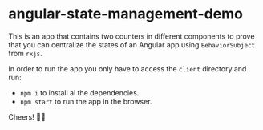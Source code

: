 # angular-state-management-demo

This is an app that contains two counters in different components to prove that you can centralize the states of an Angular app using `BehaviorSubject` from `rxjs`.

In order to run the app you only have to access the `client` directory and run:
- `npm i` to install al the dependencies.
- `npm start` to run the app in the browser.

Cheers! ✌🏼

